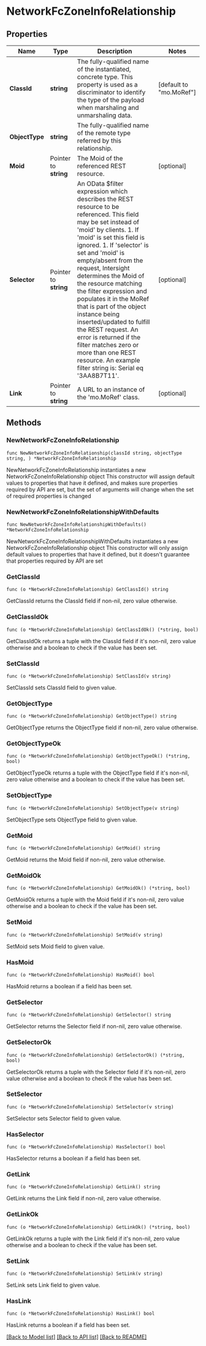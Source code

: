 # NetworkFcZoneInfoRelationship

## Properties

Name | Type | Description | Notes
------------ | ------------- | ------------- | -------------
**ClassId** | **string** | The fully-qualified name of the instantiated, concrete type. This property is used as a discriminator to identify the type of the payload when marshaling and unmarshaling data. | [default to "mo.MoRef"]
**ObjectType** | **string** | The fully-qualified name of the remote type referred by this relationship. | 
**Moid** | Pointer to **string** | The Moid of the referenced REST resource. | [optional] 
**Selector** | Pointer to **string** | An OData $filter expression which describes the REST resource to be referenced. This field may be set instead of &#39;moid&#39; by clients. 1. If &#39;moid&#39; is set this field is ignored. 1. If &#39;selector&#39; is set and &#39;moid&#39; is empty/absent from the request, Intersight determines the Moid of the resource matching the filter expression and populates it in the MoRef that is part of the object instance being inserted/updated to fulfill the REST request. An error is returned if the filter matches zero or more than one REST resource. An example filter string is: Serial eq &#39;3AA8B7T11&#39;. | [optional] 
**Link** | Pointer to **string** | A URL to an instance of the &#39;mo.MoRef&#39; class. | [optional] 

## Methods

### NewNetworkFcZoneInfoRelationship

`func NewNetworkFcZoneInfoRelationship(classId string, objectType string, ) *NetworkFcZoneInfoRelationship`

NewNetworkFcZoneInfoRelationship instantiates a new NetworkFcZoneInfoRelationship object
This constructor will assign default values to properties that have it defined,
and makes sure properties required by API are set, but the set of arguments
will change when the set of required properties is changed

### NewNetworkFcZoneInfoRelationshipWithDefaults

`func NewNetworkFcZoneInfoRelationshipWithDefaults() *NetworkFcZoneInfoRelationship`

NewNetworkFcZoneInfoRelationshipWithDefaults instantiates a new NetworkFcZoneInfoRelationship object
This constructor will only assign default values to properties that have it defined,
but it doesn't guarantee that properties required by API are set

### GetClassId

`func (o *NetworkFcZoneInfoRelationship) GetClassId() string`

GetClassId returns the ClassId field if non-nil, zero value otherwise.

### GetClassIdOk

`func (o *NetworkFcZoneInfoRelationship) GetClassIdOk() (*string, bool)`

GetClassIdOk returns a tuple with the ClassId field if it's non-nil, zero value otherwise
and a boolean to check if the value has been set.

### SetClassId

`func (o *NetworkFcZoneInfoRelationship) SetClassId(v string)`

SetClassId sets ClassId field to given value.


### GetObjectType

`func (o *NetworkFcZoneInfoRelationship) GetObjectType() string`

GetObjectType returns the ObjectType field if non-nil, zero value otherwise.

### GetObjectTypeOk

`func (o *NetworkFcZoneInfoRelationship) GetObjectTypeOk() (*string, bool)`

GetObjectTypeOk returns a tuple with the ObjectType field if it's non-nil, zero value otherwise
and a boolean to check if the value has been set.

### SetObjectType

`func (o *NetworkFcZoneInfoRelationship) SetObjectType(v string)`

SetObjectType sets ObjectType field to given value.


### GetMoid

`func (o *NetworkFcZoneInfoRelationship) GetMoid() string`

GetMoid returns the Moid field if non-nil, zero value otherwise.

### GetMoidOk

`func (o *NetworkFcZoneInfoRelationship) GetMoidOk() (*string, bool)`

GetMoidOk returns a tuple with the Moid field if it's non-nil, zero value otherwise
and a boolean to check if the value has been set.

### SetMoid

`func (o *NetworkFcZoneInfoRelationship) SetMoid(v string)`

SetMoid sets Moid field to given value.

### HasMoid

`func (o *NetworkFcZoneInfoRelationship) HasMoid() bool`

HasMoid returns a boolean if a field has been set.

### GetSelector

`func (o *NetworkFcZoneInfoRelationship) GetSelector() string`

GetSelector returns the Selector field if non-nil, zero value otherwise.

### GetSelectorOk

`func (o *NetworkFcZoneInfoRelationship) GetSelectorOk() (*string, bool)`

GetSelectorOk returns a tuple with the Selector field if it's non-nil, zero value otherwise
and a boolean to check if the value has been set.

### SetSelector

`func (o *NetworkFcZoneInfoRelationship) SetSelector(v string)`

SetSelector sets Selector field to given value.

### HasSelector

`func (o *NetworkFcZoneInfoRelationship) HasSelector() bool`

HasSelector returns a boolean if a field has been set.

### GetLink

`func (o *NetworkFcZoneInfoRelationship) GetLink() string`

GetLink returns the Link field if non-nil, zero value otherwise.

### GetLinkOk

`func (o *NetworkFcZoneInfoRelationship) GetLinkOk() (*string, bool)`

GetLinkOk returns a tuple with the Link field if it's non-nil, zero value otherwise
and a boolean to check if the value has been set.

### SetLink

`func (o *NetworkFcZoneInfoRelationship) SetLink(v string)`

SetLink sets Link field to given value.

### HasLink

`func (o *NetworkFcZoneInfoRelationship) HasLink() bool`

HasLink returns a boolean if a field has been set.


[[Back to Model list]](../README.md#documentation-for-models) [[Back to API list]](../README.md#documentation-for-api-endpoints) [[Back to README]](../README.md)


